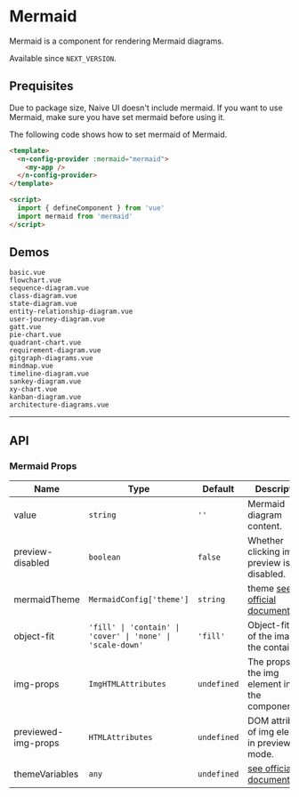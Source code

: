 # Mermaid

Mermaid is a component for rendering Mermaid diagrams.

Available since `NEXT_VERSION`.

## Prequisites

<n-alert title="Note" type="warning" style="margin-bottom: 16px;" :bordered="false">
  Due to package size, Naive UI doesn't include mermaid. If you want to use Mermaid, make sure you have set mermaid before using it.
</n-alert>

The following code shows how to set mermaid of Mermaid.

```html
<template>
  <n-config-provider :mermaid="mermaid">
    <my-app />
  </n-config-provider>
</template>

<script>
  import { defineComponent } from 'vue'
  import mermaid from 'mermaid'
</script>
```

## Demos

```demo
basic.vue
flowchart.vue
sequence-diagram.vue
class-diagram.vue
state-diagram.vue
entity-relationship-diagram.vue
user-journey-diagram.vue
gatt.vue
pie-chart.vue
quadrant-chart.vue
requirement-diagram.vue
gitgraph-diagrams.vue
mindmap.vue
timeline-diagram.vue
sankey-diagram.vue
xy-chart.vue
kanban-diagram.vue
architecture-diagrams.vue
```

---

## API

### Mermaid Props

| Name | Type | Default | Description | Version |
| --- | --- | --- | --- | --- |
| value | `string` | `''` | Mermaid diagram content. | NEXT_VERSION |
| preview-disabled | `boolean` | `false` | Whether clicking image preview is disabled. | NEXT_VERSION |
| mermaidTheme | `MermaidConfig['theme']` | `string` | theme [see official documentation](https://mermaid.js.org/config/schema-docs/config.html#theme). | NEXT_VERSION |
| object-fit | `'fill' \| 'contain' \| 'cover' \| 'none' \| 'scale-down'` | `'fill'` | Object-fit type of the image in the container. | NEXT_VERSION |
| img-props | `ImgHTMLAttributes` | `undefined` | The props of the img element inside the component. | NEXT_VERSION |
| previewed-img-props | `HTMLAttributes` | `undefined` | DOM attributes of img element in preview mode. | NEXT_VERSION |
| themeVariables | `any` | `undefined` | [see official documentation](https://mermaid.js.org/config/schema-docs/config.html#themevariables) | NEXT_VERSION |
